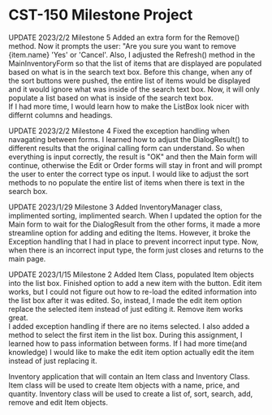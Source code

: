 # CST-150 Milestone Project

UPDATE 2023/2/2
Milestone 5
Added an extra form for the Remove() method.  Now it prompts the user: "Are you sure you want to remove {item.name} 'Yes' or 'Cancel'.  Also, I adjusted the Refresh() method in the MainInventoryForm so that the list of items that are displayed are populated based on what is in the search text box.  Before this change, when any of the sort buttons were pushed, the entire list of items would be displayed and it would ignore what was inside of the search text box.  Now, it will only populate a list based on what is inside of the search text box.  
If I had more time, I would learn how to make the ListBox look nicer with differnt columns and headings.

UPDATE 2023/2/2
Milestone 4
Fixed the exception handling when navagating between forms.  I learned how to adjust the DialogResult() to different results that the original calling form can understand.  So when everything is input correctly, the result is "OK" and then the Main form will continue, otherwise the Edit or Order forms will stay in front and will prompt the user to enter the correct type os input.
I would like to adjust the sort methods to no populate the entire list of items when there is text in the search box.

UPDATE 2023/1/29
Milestone 3
Added InventoryManager class, implimented sorting, implimented search.
When I updated the option for the Main form to wait for the DialogResult from the other forms, it made a more streamline option for adding and editing the Items.  However, it broke the Exception handling that I had in place to prevent incorrect input type.  Now, when there is an incorrect input type, the form just closes and returns to the main page.

UPDATE 2023/1/15
Milestone 2
Added Item Class, populated Item objects into the list box.  Finished option to add a new item with the button.  Edit item works, but I could not figure out how to re-load the edited information into the list box after it was edited.  So, instead, I made the edit item option replace the selected item instead of just editing it.  Remove item works great.  
I added exception handling if there are no items selected.  I also added a method to select the first item in the list box.
During this assignment, I learned how to pass information between forms.
If I had more time(and knowledge) I would like to make the edit item option actually edit the item instead of just replacing it.


Inventory application that will contain an Item class and Inventory Class.
Item class will be used to create Item objects with a name, price, and quantity.
Inventory class will be used to create a list of, sort, search, add, remove and edit Item objects.
